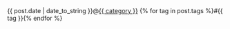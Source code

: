 <span class="post-date">
    {{ post.date | date_to_string }}@<a href="/c/{{ category }}">{{ category }}</a>
    {% for tag in post.tags %}<span class="tag">#{{ tag }}</span>{% endfor %}
</span>
